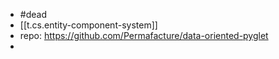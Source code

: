 
- #dead
- [[t.cs.entity-component-system]]
- repo: https://github.com/Permafacture/data-oriented-pyglet
- 